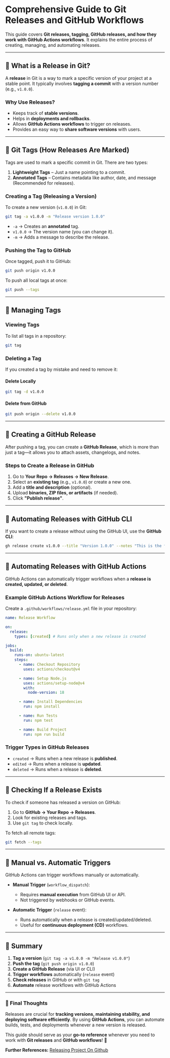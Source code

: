 # **Comprehensive Guide to Git Releases and GitHub Workflows**  

This guide covers **Git releases, tagging, GitHub releases, and how they work with GitHub Actions workflows**. It explains the entire process of creating, managing, and automating releases.  

---

## **🔹 What is a Release in Git?**  
A **release** in Git is a way to mark a specific version of your project at a stable point. It typically involves **tagging a commit** with a version number (e.g., `v1.0.0`).  

### **Why Use Releases?**  
- Keeps track of **stable versions**.  
- Helps in **deployments and rollbacks**.  
- Allows **GitHub Actions workflows** to trigger on releases.  
- Provides an easy way to **share software versions** with users.  

---

## **🔹 Git Tags (How Releases Are Marked)**  
Tags are used to mark a specific commit in Git. There are two types:  
1. **Lightweight Tags** – Just a name pointing to a commit.  
2. **Annotated Tags** – Contains metadata like author, date, and message (Recommended for releases).  

### **Creating a Tag (Releasing a Version)**
To create a new version (`v1.0.0`) in Git:  

```sh
git tag -a v1.0.0 -m "Release version 1.0.0"
```
- `-a` → Creates an **annotated** tag.  
- `v1.0.0` → The version name (you can change it).  
- `-m` → Adds a message to describe the release.  

### **Pushing the Tag to GitHub**
Once tagged, push it to GitHub:  

```sh
git push origin v1.0.0
```

To push all local tags at once:  

```sh
git push --tags
```

---

## **🔹 Managing Tags**
### **Viewing Tags**
To list all tags in a repository:  

```sh
git tag
```

### **Deleting a Tag**
If you created a tag by mistake and need to remove it:  

#### **Delete Locally**
```sh
git tag -d v1.0.0
```

#### **Delete from GitHub**
```sh
git push origin --delete v1.0.0
```

---

## **🔹 Creating a GitHub Release**
After pushing a tag, you can create a **GitHub Release**, which is more than just a tag—it allows you to attach assets, changelogs, and notes.  

### **Steps to Create a Release in GitHub**
1. Go to **Your Repo → Releases → New Release**.  
2. Select an **existing tag** (e.g., `v1.0.0`) or create a new one.  
3. Add a **title and description** (optional).  
4. Upload **binaries, ZIP files, or artifacts** (if needed).  
5. Click **"Publish release"**.  

---

## **🔹 Automating Releases with GitHub CLI**
If you want to create a release without using the GitHub UI, use the **GitHub CLI**:

```sh
gh release create v1.0.0 --title "Version 1.0.0" --notes "This is the first release."
```

---

## **🔹 Automating Releases with GitHub Actions**
GitHub Actions can automatically trigger workflows when a **release is created, updated, or deleted**.

### **Example GitHub Actions Workflow for Releases**
Create a `.github/workflows/release.yml` file in your repository:

```yaml
name: Release Workflow

on:
  release:
    types: [created] # Runs only when a new release is created

jobs:
  build:
    runs-on: ubuntu-latest
    steps:
      - name: Checkout Repository
        uses: actions/checkout@v4

      - name: Setup Node.js
        uses: actions/setup-node@v4
        with:
          node-version: 18

      - name: Install Dependencies
        run: npm install

      - name: Run Tests
        run: npm test

      - name: Build Project
        run: npm run build
```

### **Trigger Types in GitHub Releases**
- `created` → Runs when a new release is **published**.  
- `edited` → Runs when a release is **updated**.  
- `deleted` → Runs when a release is **deleted**.  

---

## **🔹 Checking If a Release Exists**
To check if someone has released a version on GitHub:  
1. Go to **GitHub → Your Repo → Releases**.  
2. Look for existing releases and tags.  
3. Use `git tag` to check locally.  

To fetch all remote tags:  

```sh
git fetch --tags
```

---

## **🔹 Manual vs. Automatic Triggers**
GitHub Actions can trigger workflows manually or automatically.  

- **Manual Trigger** (`workflow_dispatch`):  
  - Requires **manual execution** from GitHub UI or API.  
  - Not triggered by webhooks or GitHub events.  

- **Automatic Trigger** (`release` event):  
  - Runs automatically when a release is created/updated/deleted.  
  - Useful for **continuous deployment (CD)** workflows.  

---

## **🔹 Summary**
1. **Tag a version** (`git tag -a v1.0.0 -m "Release v1.0.0"`)  
2. **Push the tag** (`git push origin v1.0.0`)  
3. **Create a GitHub Release** (via UI or CLI)  
4. **Trigger workflows** automatically (`release` event)  
5. **Check releases** in GitHub or with `git tag`  
6. **Automate** release workflows with GitHub Actions  

---

### **🔹 Final Thoughts**
Releases are crucial for **tracking versions, maintaining stability, and deploying software efficiently**. By using **GitHub Actions**, you can automate builds, tests, and deployments whenever a new version is released.  

This guide should serve as your **go-to reference** whenever you need to work with **Git releases** and **GitHub workflows**! 🚀

**Further References:** [Releasing Project On Github](https://docs.github.com/en/repositories/releasing-projects-on-github/about-releases)
